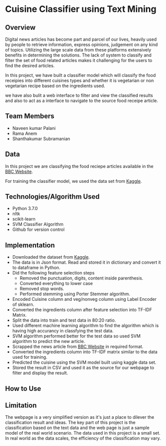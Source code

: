 # Cuisine Classifier using Text Mining

## Overview
Digital news articles has become part and parcel of our lives, heavily used by people to retrieve information, express opinions, judgement on any kind of topics. Utilizing the large scale data from these platforms extensively benefits in determining the solutions.
The lack of system to classify and filter the set of food related articles makes it challenging for the users to find the desired articles. 

In this project, we have built a classifier model which will classify the food receipies into different cuisines types and whether it is vegetarian or non vegetarian recipe based on the ingredients used. 

we have also bulit a web interface to filter and view the classified results and also to act as a interface to navigate to the source food receipe article.


## Team Members
- Naveen kumar Palani
- Rama Anem
- Shanthakumar Subramanian


## Data
In this project we are classifying the food reciepe articles available in the [BBC Website](https://www.bbcgoodfood.com/recipes/category/cuisines).

For training the classifier model, we used the data set from [Kaggle](https://www.kaggle.com/c/whats-cooking/data).


## Technologies/Algorithm Used
- Python 3.7.0
- nltk
- scikit-learn
- SVM Classifier Algorithm
- Github for version control

## Implementation
- Downloaded the dataset from [Kaggle](https://www.kaggle.com/c/whats-cooking/data).
- The data is in Json format. Read and stored it in dictionary and convert it to dataframe in Python.
- Did the following feature selection steps
  - Removed the punctuation, digits, content inside parenthesis.
  - Converted everything to lower case 
  - Removed stop words.
  - Performed stemming using Porter Stemmer algorithm.
- Encoded Cuisine column and veg/nonveg column using Label Encoder of sklearn.
- Converted the ingredients column after feature selection into TF-IDF Matrix.
- Split the data into train and test data in 80:20 ratio.
- Used different machine learning algorithm to find the algorithm which is having high accurancy in classfying the test data.
- SVM algorithm performed better for the test data so used SVM algorithm to predict the new article.
- Scrapped the news article from [BBC Website](https://www.bbcgoodfood.com/recipes/category/cuisines) in required format.
- Converted the ingredients column into TF-IDF matrix similar to the data used for training.
- Predicted the cuisine using the SVM model built using kaggle data set.
- Stored the result in CSV and used it as the source for our webpage to filter and display the result.

## How to Use


## Limitation
The webpage is a very simplified version as it's just a place to dilever the classification result and ideas. The key part of this project is the classification based on the text data and the web page is just a sample model of the real world scenario. The data used in this project is a small set. In real world as the data scales, the efficiency of the classification may vary.

